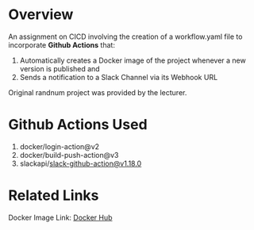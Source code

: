 # Overview

An assignment on CICD involving the creation of a workflow.yaml file to incorporate **Github Actions** that:

1. Automatically creates a Docker image of the project whenever a new version is published and
2. Sends a notification to a Slack Channel via its Webhook URL

Original randnum project was provided by the lecturer. 

# Github Actions Used
1. docker/login-action@v2
2. docker/build-push-action@v3
3. slackapi/slack-github-action@v1.18.0

# Related Links
Docker Image Link: [Docker Hub](https://hub.docker.com/r/e0834739/randnum)